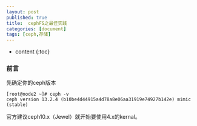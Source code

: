 ```yaml
---
layout: post
published: true
title:  cephFS之最佳实践
categories: [document]
tags: [ceph,存储]
---
```

* content
{:toc}

### 前言

先确定你的ceph版本
```
[root@node2 ~]# ceph -v
ceph version 13.2.4 (b10be4d44915a4d78a8e06aa31919e74927b142e) mimic (stable)
```

官方建议ceph10.x（Jewel）就开始要使用4.x的kernal。

